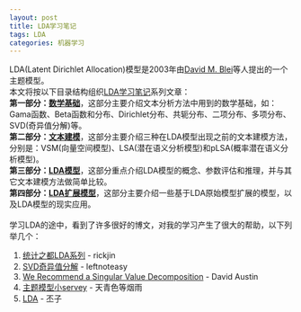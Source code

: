 ```yaml
---
layout: post
title: LDA学习笔记
tags: LDA
categories: 机器学习
---
```


LDA(Latent Dirichlet Allocation)模型是2003年由[David M. Blei](http://www.cs.princeton.edu/~blei/)等人提出的一个主题模型。  
本文将按以下目录结构组织[LDA学习笔记](2013/05/09/LDA-note/)系列文章：  
**第一部分：[数学基础]()**，这部分主要介绍文本分析方法中用到的数学基础，如：Gama函数、Beta函数和分布、Dirichlet分布、共轭分布、二项分布、多项分布、SVD(奇异值分解)等。  
**第二部分：[文本建模]()**，这部分主要介绍三种在LDA模型出现之前的文本建模方法，分别是：VSM(向量空间模型)、LSA(潜在语义分析模型)和pLSA(概率潜在语义分析模型)。  
**第三部分：[LDA模型]()**，这部分重点介绍LDA模型的概念、参数评估和推理，并与其它文本建模方法做简单比较。  
**第四部分：[LDA扩展模型]()**，这部分主要介绍一些基于LDA原始模型扩展的模型，以及LDA模型的现实应用。  
<br>
学习LDA的途中，看到了许多很好的博文，对我的学习产生了很大的帮助，以下列举几个：  
1. [统计之都LDA系列](http://cos.name/author/rickjin/) - rickjin  
2. [SVD奇异值分解](http://www.cnblogs.com/LeftNotEasy/archive/2011/01/19/svd-and-applications.html) - leftnoteasy  
3. [We Recommend a Singular Value Decomposition](http://www.ams.org/samplings/feature-column/fcarc-svd) - David Austin  
4. [主题模型小servey](http://hi.baidu.com/batmanfly/item/376d53ed70256c0f65db008f) - 天青色等烟雨  
5. [LDA](http://www.zhizhihu.com/html/y2010/1384.html) - 丕子